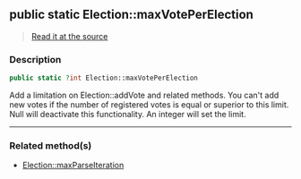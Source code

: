 ## public static Election::maxVotePerElection

> [Read it at the source](https://github.com/julien-boudry/Condorcet/blob/master/src/Election.php#L22)

### Description    

```php
public static ?int Election::maxVotePerElection 
```

Add a limitation on Election::addVote and related methods. You can't add new votes if the number of registered votes is equal or superior to this limit.
Null will deactivate this functionality. An integer will set the limit.
    
---------------------------------------

### Related method(s)      

* [Election::maxParseIteration](/Docs/api-reference/Election%20Class/Election--maxParseIteration.md)    
